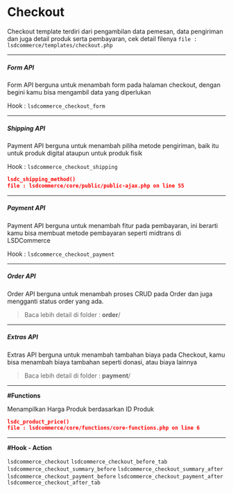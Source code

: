 # Checkout

Checkout template terdiri dari pengambilan data pemesan, data pengiriman dan juga detail produk serta pembayaran, cek detail filenya
`file : lsdcommerce/templates/checkout.php`

****

##### Form API 
Form API berguna untuk menambah form pada halaman checkout, dengan begini kamu bisa mengambil data yang diperlukan


Hook : `lsdcommerce_checkout_form`

****

##### Shipping API
Payment API berguna untuk menambah piliha metode pengiriman, baik itu untuk produk digital ataupun untuk produk fisik

Hook : `lsdcommerce_checkout_shipping`

```json
lsdc_shipping_method()
file : lsdcommerce/core/public/public-ajax.php on line 55
```
****
##### Payment API
Payment API berguna untuk menambah fitur pada pembayaran, ini berarti kamu bisa membuat metode pembayaran seperti midtrans di LSDCommerce 

Hook : `lsdcommerce_checkout_payment`

****

##### Order API
Order API berguna untuk menambah proses CRUD pada Order dan juga mengganti status order yang ada.

> Baca lebih detail di folder : **order**/
****

##### Extras API
Extras API berguna untuk menambah tambahan biaya pada Checkout, kamu bisa menambah biaya tambahan seperti donasi, atau biaya lainnya

> Baca lebih detail di folder : **payment**/
****

**#Functions**

Menampilkan Harga Produk berdasarkan ID Produk
```json
lsdc_product_price()
file : lsdcommerce/core/functions/core-functions.php on line 6
```
****

**#Hook - Action**

`lsdcommerce_checkout`
`lsdcommerce_checkout_before_tab`
`lsdcommerce_checkout_summary_before`
`lsdcommerce_checkout_summary_after`
`lsdcommerce_checkout_payment_before`
`lsdcommerce_checkout_payment_after`
`lsdcommerce_checkout_after_tab`